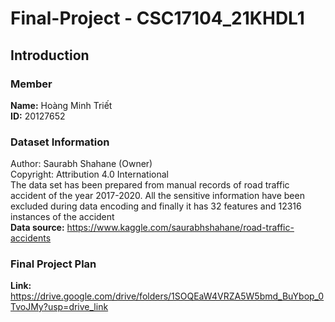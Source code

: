# Final-Project - CSC17104_21KHDL1

## Introduction
### Member <br>
**Name:** Hoàng Minh Triết <br>
**ID:** 20127652

### Dataset Information
Author: Saurabh Shahane (Owner) <br>
Copyright: Attribution 4.0 International <br>
The data set has been prepared from manual records of road traffic accident of the year 2017-2020. All the sensitive information have been excluded during data encoding and finally it has 32 features and 12316 instances of the accident <br>
**Data source:** https://www.kaggle.com/saurabhshahane/road-traffic-accidents

### Final Project Plan
**Link:** https://drive.google.com/drive/folders/1SOQEaW4VRZA5W5bmd_BuYbop_0TvoJMy?usp=drive_link


